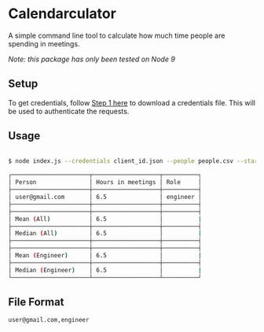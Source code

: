 # Calendarculator

A simple command line tool to calculate how much time people are spending in meetings.

_Note: this package has only been tested on Node 9_

## Setup

To get credentials, follow [Step 1 here](https://developers.google.com/calendar/quickstart/nodejs) to download a credentials file. This will be used to authenticate the requests.

## Usage

```bash

$ node index.js --credentials client_id.json --people people.csv --start 4/16/18 --end 4/20/18

┌──────────────────────┬───────────────────┬──────────┐
│ Person               │ Hours in meetings │ Role     │
├──────────────────────┼───────────────────┼──────────┤
│ user@gmail.com       │ 6.5               │ engineer │
├──────────────────────┼───────────────────┼──────────┤
├──────────────────────┼───────────────────┼──────────┤
│ Mean (All)           │ 6.5               │          |
├──────────────────────┼───────────────────┼──────────┤
│ Median (All)         │ 6.5               │          |
├──────────────────────┼───────────────────┼──────────┤
├──────────────────────┼───────────────────┼──────────┤
│ Mean (Engineer)      │ 6.5               │          |
├──────────────────────┼───────────────────┼──────────┤
│ Median (Engineer)    │ 6.5               │          |
└──────────────────────┴───────────────────┴──────────┘

```

## File Format

```csv
user@gmail.com,engineer
```

